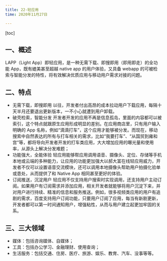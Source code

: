 ```yaml
---
title: 22-轻应用
time: 2020年11月27日

---
```


[toc]

## 一、概述

LAPP（Light App）即轻应用，是一种无需下载、即搜即用（即用即走）的全功能 App，既有媲美甚至超越 native app 的用户体验，又具备 webapp 的可被检索与智能分发的特性，将有效解决优质应用与移动用户需求对接的问题。

## 二、特点

- 无需下载，即搜即用
  以往，开发者付出高昂的成本拉动用户下载应用，每隔十天半月还要退出更新版本，一不小心就遭到用户卸载。
- 破壳检索，智能分发
  开发者开发的应用不再是信息孤岛，里面的内容都可以被索引，这个特点就跟原生应用形成明显的差别。在应用商店里，只有用户输入明确的 App 名称，例如“滴滴打车”，这个应用才能够被分发。而现在，移动搜索中自然表达的所有与打车相关的需求，比如“我要打车”、“从国贸到雍和宫”等，都将导向开发者开发的打车类应用，大大增加应用的曝光量和使用率，从源头上解决分发难题；
- 功能强大，全能体验
  轻应用能够帮应用调用语音、摄像头、定位、存储等手机本地或云端的多种能力，让应用的功能更加强大以郝大富在线轻应用威力，开发者不仅可以设置语音交流模块，还可以调用本地摄像头帮助用户拍摄化验单或患处，从而提供了和 Native App 相同甚至更好的体验。
- 订阅推送，沉淀用户
  轻应用不仅支持用户搜索时实现调用，还支持用户主动订阅。如果用户有订阅需求并添加应用，相关开发者就能够将用户沉淀下来，并对用户进行持续、精准的信息和服务推送。例如，很多视频类应用的用户有追剧的需求，百度支持用户订阅功能，只要用户订阅了应用，每当有新剧更新，开发者都可以第一时间通知用户，增强粘性，从而与用户建立起更加牢固的关系。

## 三、三大领域

- 媒体：包括咨询媒体、自媒体；
- 工具：包括办公学习、金融理财、使用查询；
- 生活服务：包括交通、住房、医疗、旅游、娱乐、教育、汽车、没事等等。



